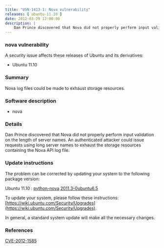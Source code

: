 ```yaml
---
title: "USN-1413-1: Nova vulnerability"
releases: [ ubuntu-11.10 ]
date: 2012-03-29 12:00:00
description: |
    Dan Prince discovered that Nova did not properly perform input validation on the length of server names. An authenticated attacker could issue requests using long server names to exhaust the storage resources containing the Nova API log file. 
--- 
```

 
### nova vulnerability

A security issue affects these releases of Ubuntu and its derivatives:

* Ubuntu 11.10

### Summary

Nova log files could be made to exhaust storage resources. 

### Software description

* nova 

### Details

Dan Prince discovered that Nova did not properly perform input validation on the length of server names. An authenticated attacker could issue requests using long server names to exhaust the storage resources containing the Nova API log file. 

### Update instructions

The problem can be corrected by updating your system to the following package version:

Ubuntu 11.10
 : [python-nova](https://launchpad.net/ubuntu/+source/nova) <span> [2011.3-0ubuntu6.5](https://launchpad.net/ubuntu/+source/nova/2011.3-0ubuntu6.5) </span> 

To update your system, please follow these instructions: [https://wiki.ubuntu.com/Security/Upgrades](https://wiki.ubuntu.com/Security/Upgrades).

In general, a standard system update will make all the necessary changes. 

### References

 [CVE-2012-1585](http://people.ubuntu.com/~ubuntu-security/cve/CVE-2012-1585)
 
